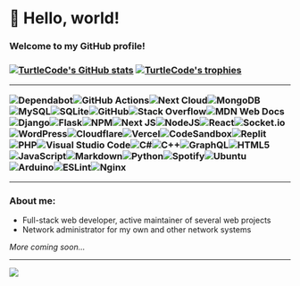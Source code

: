 <h1>👋 Hello, world!</h1>
<h3>Welcome to my GitHub profile!<h3>

[![TurtleCode's GitHub stats](https://github-readme-stats.vercel.app/api?username=turtlecode84&show_icons=true&count_private=true&theme=transparent)](https://github.com/anuraghazra/github-readme-stats)
[![TurtleCode's trophies](https://github-profile-trophy.vercel.app/?username=turtlecode84&column=-1&theme=onestar&margin-w=6)](https://github.com/ryo-ma/github-profile-trophy)

---
![Dependabot](https://img.shields.io/badge/dependabot-025E8C?style=for-the-badge&logo=dependabot&logoColor=white)![GitHub Actions](https://img.shields.io/badge/github%20actions-%232671E5.svg?style=for-the-badge&logo=githubactions&logoColor=white)![Next Cloud](https://img.shields.io/badge/Next%20Cloud-0B94DE?style=for-the-badge&logo=nextcloud&logoColor=white)![MongoDB](https://img.shields.io/badge/MongoDB-%234ea94b.svg?style=for-the-badge&logo=mongodb&logoColor=white)![MySQL](https://img.shields.io/badge/mysql-%2300f.svg?style=for-the-badge&logo=mysql&logoColor=white)![SQLite](https://img.shields.io/badge/sqlite-%2307405e.svg?style=for-the-badge&logo=sqlite&logoColor=white)![GitHub](https://img.shields.io/badge/github-%23121011.svg?style=for-the-badge&logo=github&logoColor=white)![Stack Overflow](https://img.shields.io/badge/-Stackoverflow-FE7A16?style=for-the-badge&logo=stack-overflow&logoColor=white)![MDN Web Docs](https://img.shields.io/badge/MDN_Web_Docs-black?style=for-the-badge&logo=mdnwebdocs&logoColor=white)![Django](https://img.shields.io/badge/django-%23092E20.svg?style=for-the-badge&logo=django&logoColor=white)![Flask](https://img.shields.io/badge/flask-%23000.svg?style=for-the-badge&logo=flask&logoColor=white)![NPM](https://img.shields.io/badge/NPM-%23000000.svg?style=for-the-badge&logo=npm&logoColor=white)![Next JS](https://img.shields.io/badge/Next-black?style=for-the-badge&logo=next.js&logoColor=white)![NodeJS](https://img.shields.io/badge/node.js-6DA55F?style=for-the-badge&logo=node.js&logoColor=white)![React](https://img.shields.io/badge/react-%2320232a.svg?style=for-the-badge&logo=react&logoColor=%2361DAFB)![Socket.io](https://img.shields.io/badge/Socket.io-black?style=for-the-badge&logo=socket.io&badgeColor=010101)![WordPress](https://img.shields.io/badge/WordPress-%23117AC9.svg?style=for-the-badge&logo=WordPress&logoColor=white)![Cloudflare](https://img.shields.io/badge/Cloudflare-F38020?style=for-the-badge&logo=Cloudflare&logoColor=white)![Vercel](https://img.shields.io/badge/vercel-%23000000.svg?style=for-the-badge&logo=vercel&logoColor=white)![CodeSandbox](https://img.shields.io/badge/Codesandbox-040404?style=for-the-badge&logo=codesandbox&logoColor=DBDBDB)![Replit](https://img.shields.io/badge/Replit-DD1200?style=for-the-badge&logo=Replit&logoColor=white)![PHP](https://img.shields.io/badge/php-%23777BB4.svg?style=for-the-badge&logo=php&logoColor=white)![Visual Studio Code](https://img.shields.io/badge/Visual%20Studio%20Code-0078d7.svg?style=for-the-badge&logo=visual-studio-code&logoColor=white)![C#](https://img.shields.io/badge/c%23-%23239120.svg?style=for-the-badge&logo=c-sharp&logoColor=white)![C++](https://img.shields.io/badge/c++-%2300599C.svg?style=for-the-badge&logo=c%2B%2B&logoColor=white)![GraphQL](https://img.shields.io/badge/-GraphQL-E10098?style=for-the-badge&logo=graphql&logoColor=white)![HTML5](https://img.shields.io/badge/html5-%23E34F26.svg?style=for-the-badge&logo=html5&logoColor=white)![JavaScript](https://img.shields.io/badge/javascript-%23323330.svg?style=for-the-badge&logo=javascript&logoColor=%23F7DF1E)![Markdown](https://img.shields.io/badge/markdown-%23000000.svg?style=for-the-badge&logo=markdown&logoColor=white)![Python](https://img.shields.io/badge/python-3670A0?style=for-the-badge&logo=python&logoColor=ffdd54)![Spotify](https://img.shields.io/badge/Spotify-1ED760?style=for-the-badge&logo=spotify&logoColor=white)![Ubuntu](https://img.shields.io/badge/Ubuntu-E95420?style=for-the-badge&logo=ubuntu&logoColor=white)![Arduino](https://img.shields.io/badge/-Arduino-00979D?style=for-the-badge&logo=Arduino&logoColor=white)![ESLint](https://img.shields.io/badge/ESLint-4B3263?style=for-the-badge&logo=eslint&logoColor=white)![Nginx](https://img.shields.io/badge/nginx-%23009639.svg?style=for-the-badge&logo=nginx&logoColor=white)

---

### About me:
- Full-stack web developer, active maintainer of several web projects
- Network administrator for my own and other network systems

_More coming soon..._

---

![](https://komarev.com/ghpvc/?username=turtlecode84&color=006afe&style=for-the-badge)
